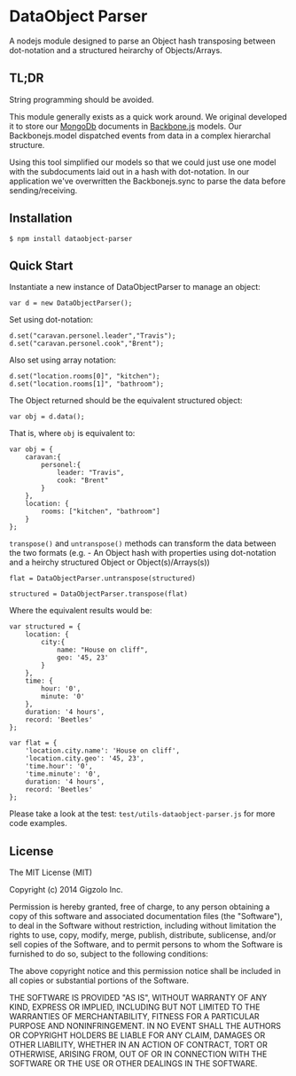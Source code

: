 DataObject Parser
=================

A nodejs module designed to parse an Object hash transposing between dot-notation and a structured heirarchy of Objects/Arrays.  


## TL;DR

String programming should be avoided.  

This module generally exists as a quick work around.  We original developed it to store our [MongoDb](http://www.mongodb.org/) documents in [Backbone.js](http://backbonejs.org/) models.  Our Backbonejs.model dispatched events from data in a complex hierarchal structure.  

Using this tool simplified our models so that we could just use one model with the subdocuments laid out in a hash with dot-notation.  In our application we've overwritten the Backbonejs.sync to parse the data before sending/receiving.  


## Installation

	$ npm install dataobject-parser

## Quick Start

Instantiate a new instance of DataObjectParser to manage an object:

	var d = new DataObjectParser();


Set using dot-notation:

	d.set("caravan.personel.leader","Travis");
	d.set("caravan.personel.cook","Brent");

Also set using array notation:

	d.set("location.rooms[0]", "kitchen");
	d.set("location.rooms[1]", "bathroom");

The Object returned should be the equivalent structured object:

	var obj = d.data();

That is, where ```obj``` is equivalent to:

	var obj = {
		caravan:{
			personel:{
				leader: "Travis",
				cook: "Brent"
			}
		},
		location: {
			rooms: ["kitchen", "bathroom"]
		}
	};

```transpose()``` and ```untranspose()``` methods can transform the data between the two formats (e.g. - An Object hash with properties using dot-notation and a heirchy structured Object or Object(s)/Arrays(s))

	flat = DataObjectParser.untranspose(structured)

	structured = DataObjectParser.transpose(flat)

Where the equivalent results would be:

	var structured = {
		location: {
			city:{
				name: "House on cliff",
				geo: '45, 23'
			}
		},
		time: {
			hour: '0',
			minute: '0'
		},
		duration: '4 hours',
		record: 'Beetles'
	};

	var flat = {
		'location.city.name': 'House on cliff',
		'location.city.geo': '45, 23',
		'time.hour': '0',
		'time.minute': '0',
		duration: '4 hours',
		record: 'Beetles'
	};

Please take a look at the test: ```test/utils-dataobject-parser.js``` for more code examples.  


## License

The MIT License (MIT)

Copyright (c) 2014 Gigzolo Inc.

Permission is hereby granted, free of charge, to any person obtaining a copy of this software and associated documentation files (the "Software"), to deal in the Software without restriction, including without limitation the rights to use, copy, modify, merge, publish, distribute, sublicense, and/or sell copies of the Software, and to permit persons to whom the Software is furnished to do so, subject to the following conditions:

The above copyright notice and this permission notice shall be included in all copies or substantial portions of the Software.

THE SOFTWARE IS PROVIDED "AS IS", WITHOUT WARRANTY OF ANY KIND, EXPRESS OR IMPLIED, INCLUDING BUT NOT LIMITED TO THE WARRANTIES OF MERCHANTABILITY, FITNESS FOR A PARTICULAR PURPOSE AND NONINFRINGEMENT. IN NO EVENT SHALL THE AUTHORS OR COPYRIGHT HOLDERS BE LIABLE FOR ANY CLAIM, DAMAGES OR OTHER LIABILITY, WHETHER IN AN ACTION OF CONTRACT, TORT OR OTHERWISE, ARISING FROM, OUT OF OR IN CONNECTION WITH THE SOFTWARE OR THE USE OR OTHER DEALINGS IN THE SOFTWARE.
